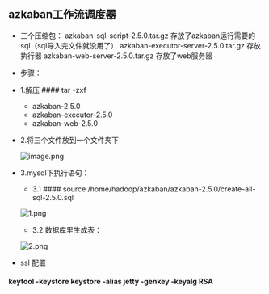 ## azkaban工作流调度器

* 三个压缩包：
azkaban-sql-script-2.5.0.tar.gz   存放了azkaban运行需要的sql（sql导入完文件就没用了）
azkaban-executor-server-2.5.0.tar.gz 存放执行器
azkaban-web-server-2.5.0.tar.gz 存放了web服务器

* 步骤：
* 1.解压 #### tar -zxf 
  * azkaban-2.5.0
  * azkaban-executor-2.5.0
  * azkaban-web-2.5.0
* 2.将三个文件放到一个文件夹下

  ![image.png](https://upload-images.jianshu.io/upload_images/14466577-393430c49e1f3a09.png?imageMogr2/auto-orient/strip%7CimageView2/2/w/1240)

* 3.mysql下执行语句：
  * 3.1 #### source /home/hadoop/azkaban/azkaban-2.5.0/create-all-sql-2.5.0.sql

  ![1.png](https://upload-images.jianshu.io/upload_images/14465950-147874b28ef63e80.png?imageMogr2/auto-orient/strip%7CimageView2/2/w/1240)
  
  * 3.2 数据库里生成表：
  
  ![2.png](https://upload-images.jianshu.io/upload_images/14465950-e858e16797a25f42.png?imageMogr2/auto-orient/strip%7CimageView2/2/w/1240)

* ssl 配置

#### keytool -keystore keystore -alias jetty -genkey -keyalg RSA
